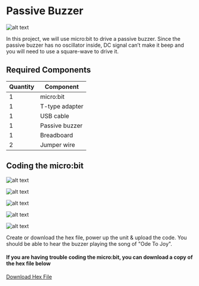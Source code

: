 # Passive Buzzer

![alt text](active-buzzer.png "Passive Buzzer")

In this project, we will use micro:bit to drive a passive buzzer. Since the passive buzzer has no oscillator inside, DC signal can’t make it beep and you will need to use a square-wave to drive it.

## Required Components
Quantity | Component
--- | ---
1 | micro:bit
1 | T-type adapter
1 | USB cable
1 | Passive buzzer
1 | Breadboard
2 | Jumper wire

## Coding the micro:bit
![alt text](active-buzzer-code-1.png "Passive Buzzer - Code Block")

![alt text](active-buzzer-code-2.png "Passive Buzzer - Code Block")

![alt text](active-buzzer-code-3.png "Passive Buzzer - Code Block")

![alt text](active-buzzer-code-4.png "Passive Buzzer - Code Block")

![alt text](active-buzzer-code-5.png "Passive Buzzer - Code Block")

Create or download the hex file, power up the unit & upload the code. You should be able to hear the buzzer playing the song of "Ode To Joy".

#### If you are having trouble coding the micro:bit, you can download a copy of the hex file below
[Download Hex File](https://github.com/Jaycar-Electronics/micro-bit-Starter-Kit/blob/master/Project%208%20-%20RGB%20LED/RGB-LED.zip?raw=true)
